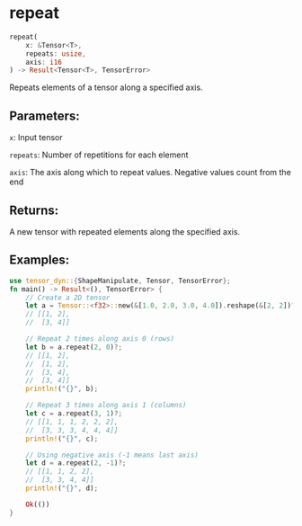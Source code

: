 # repeat
```rust
repeat(
    x: &Tensor<T>,
    repeats: usize,
    axis: i16
) -> Result<Tensor<T>, TensorError>
```
Repeats elements of a tensor along a specified axis.

## Parameters:
`x`: Input tensor

`repeats`: Number of repetitions for each element

`axis`: The axis along which to repeat values. Negative values count from the end

## Returns:
A new tensor with repeated elements along the specified axis.

## Examples:
```rust
use tensor_dyn::{ShapeManipulate, Tensor, TensorError};
fn main() -> Result<(), TensorError> {
    // Create a 2D tensor
    let a = Tensor::<f32>::new(&[1.0, 2.0, 3.0, 4.0]).reshape(&[2, 2])?;
    // [[1, 2],
    //  [3, 4]]

    // Repeat 2 times along axis 0 (rows)
    let b = a.repeat(2, 0)?;
    // [[1, 2],
    //  [1, 2],
    //  [3, 4],
    //  [3, 4]]
    println!("{}", b);

    // Repeat 3 times along axis 1 (columns)
    let c = a.repeat(3, 1)?;
    // [[1, 1, 1, 2, 2, 2],
    //  [3, 3, 3, 4, 4, 4]]
    println!("{}", c);

    // Using negative axis (-1 means last axis)
    let d = a.repeat(2, -1)?;
    // [[1, 1, 2, 2],
    //  [3, 3, 4, 4]]
    println!("{}", d);

    Ok(())
}
```